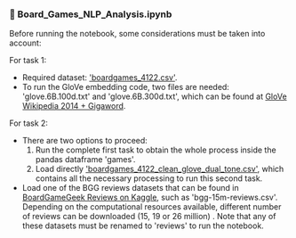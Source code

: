 ### 📄 Board_Games_NLP_Analysis.ipynb
Before running the notebook, some considerations must be taken into account:

For task 1:
- Required dataset: ['boardgames_4122.csv'](https://github.com/alexgaarciia/MLApps_BoardGames/blob/main/datasets/boardgames_4122.csv).
- To run the GloVe embedding code, two files are needed: 'glove.6B.100d.txt' and 'glove.6B.300d.txt', which can be found at [GloVe Wikipedia 2014 + Gigaword](https://www.kaggle.com/datasets/gerwynng/glove-wikipedia-2014-gigaword-5).

For task 2:
- There are two options to proceed:
  1. Run the complete first task to obtain the whole process inside the pandas dataframe 'games'.
  2. Load directly ['boardgames_4122_clean_glove_dual_tone.csv'](https://github.com/alexgaarciia/MLApps_BoardGames/blob/main/datasets/boardgames_4122_clean_glove_dual_tone.csv), which contains all the necessary processing to run this second task.
- Load one of the BGG reviews datasets that can be found in [BoardGameGeek Reviews on Kaggle](https://www.kaggle.com/datasets/jvanelteren/boardgamegeek-reviews), such as 'bgg-15m-reviews.csv'. Depending on the computational resources available, different number of reviews can be downloaded (15, 19 or 26 million) . Note that any of these datasets must be renamed to 'reviews' to run the notebook.
